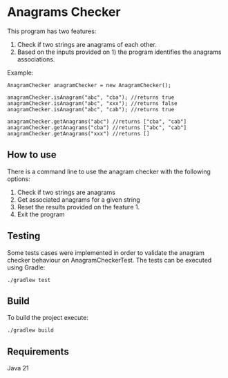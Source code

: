 # Anagrams Checker 

This program has two features:

1. Check if two strings are anagrams of each other.
2. Based on the inputs provided on 1) the program identifies the anagrams associations. 

Example:

```
AnagramChecker anagramChecker = new AnagramChecker();

anagramChecker.isAnagram("abc", "cba"); //returns true
anagramChecker.isAnagram("abc", "xxx"); //returns false
anagramChecker.isAnagram("abc", "cab"); //returns true

anagramChecker.getAnagrams("abc") //returns ["cba", "cab"]
anagramChecker.getAnagrams("cba") //returns ["abc", "cab"]
anagramChecker.getAnagrams("xxx") //returns []
```

## How to use

There is a command line to use the anagram checker with the following options:

1. Check if two strings are anagrams
2. Get associated anagrams for a given string
3. Reset the results provided on the feature 1.
4. Exit the program

## Testing

Some tests cases were implemented in order to validate the anagram checker behaviour on AnagramCheckerTest. The tests can be executed using Gradle:

```
./gradlew test 
```

## Build

To build the project execute: 
```
./gradlew build 
```

## Requirements

Java 21


